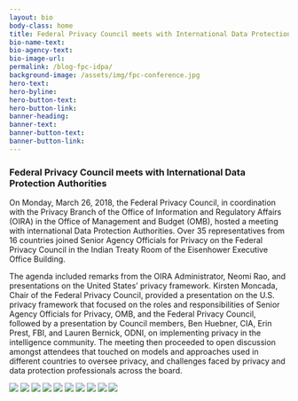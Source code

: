 ```yaml
---
layout: bio
body-class: home
title: Federal Privacy Council meets with International Data Protection Authorities
bio-name-text: 
bio-agency-text:
bio-image-url: 
permalink: /blog-fpc-idpa/
background-image: /assets/img/fpc-conference.jpg
hero-text: 
hero-byline:
hero-button-text: 
hero-button-link: 
banner-heading: 
banner-text: 
banner-button-text: 
banner-button-link:
---
```

### Federal Privacy Council meets with International Data Protection Authorities

On Monday, March 26, 2018, the Federal Privacy Council, in coordination with the Privacy Branch of the Office of Information and Regulatory Affairs (OIRA) in the Office of Management and Budget (OMB), hosted a meeting with international Data Protection Authorities.  Over 35 representatives from 16 countries joined Senior Agency Officials for Privacy on the Federal Privacy Council in the Indian Treaty Room of the Eisenhower Executive Office Building.  

The agenda included remarks from the OIRA Administrator, Neomi Rao, and presentations on the United States’ privacy framework.  Kirsten Moncada, Chair of the Federal Privacy Council, provided a presentation on the U.S. privacy framework that focused on the roles and responsibilities of Senior Agency Officials for Privacy, OMB, and the Federal Privacy Council, followed by a presentation by Council members, Ben Huebner, CIA, Erin Prest, FBI, and Lauren Bernick, ODNI, on implementing privacy in the intelligence community.  The meeting then proceeded to open discussion amongst attendees that touched on models and approaches used in different countries to oversee privacy, and challenges faced by privacy and data protection professionals across the board.

<img src="https://www.fpc.gov/assets/img/dpa pic 6.jpg">
<img src="https://www.fpc.gov/assets/img/dpa pic 3.jpg">
<img src="https://www.fpc.gov/assets/img/dpa pic 7.jpg">
<img src="https://www.fpc.gov/assets/img/dpa pic 8.jpg">
<img src="https://www.fpc.gov/assets/img/dpa pic 9.jpg">
<img src="https://www.fpc.gov/assets/img/dpa pic 10.jpg">
<img src="https://www.fpc.gov/assets/img/dpa pic 11.jpg">
<img src="https://www.fpc.gov/assets/img/dpa pic 12.jpg">
<img src="https://www.fpc.gov/assets/img/dpa pic 13.jpg">
<img src="https://www.fpc.gov/assets/img/dpa pic 15.jpg">
